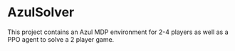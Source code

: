 # AzulSolver
This project contains an Azul MDP environment for 2-4 players as well as a PPO agent to solve a 2 player game.
